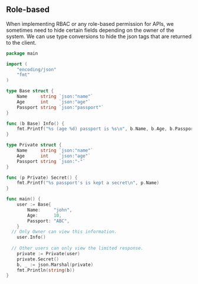 ## Role-based

When implementing RBAC or any role-based permission for APIs, we sometimes need to hide certain fields depending on the owner of the system. We can use type conversions to hide the json tags that are returned to the client.

```go
package main

import (
	"encoding/json"
	"fmt"
)

type Base struct {
	Name     string `json:"name"`
	Age      int    `json:"age"`
	Passport string `json:"passport"`
}

func (b Base) Info() {
	fmt.Printf("%s (age %d) passport is %s\n", b.Name, b.Age, b.Passport)
}

type Private struct {
	Name     string `json:"name"`
	Age      int    `json:"age"`
	Passport string `json:"-"`
}

func (p Private) Secret() {
	fmt.Printf("%s passport's is kept a secret\n", p.Name)
}

func main() {
	user := Base{
		Name:     "john",
		Age:      10,
		Passport: "ABC",
	}
  // Only Owner can view this information.
	user.Info()
  
  // Other users can only view the limited response.
	private := Private(user)
	private.Secret()
	b, _ := json.Marshal(private)
	fmt.Println(string(b))
}
```
